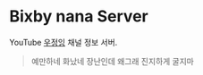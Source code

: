 # Bixby nana Server

YouTube [우정잉](https://www.youtube.com/channel/UCW945UjEs6Jm3rVNvPEALdg) 채널 정보 서버.

> 예만하네 화났네 장난인데 왜그래 진지하게 굴지마
